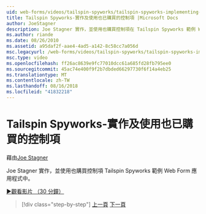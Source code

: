 ```yaml
---
uid: web-forms/videos/tailspin-spyworks/tailspin-spyworks-implementing-and-using-the-also-purchased-control
title: Tailspin Spyworks-實作及使用也已購買的控制項 |Microsoft Docs
author: JoeStagner
description: Joe Stagner 實作，並使用也購買控制項在 Tailspin Spyworks 範例 Web Form 應用程式。
ms.author: riande
ms.date: 08/26/2010
ms.assetid: a95daf2f-aae4-4ad5-a142-8c58cc7a056d
msc.legacyurl: /web-forms/videos/tailspin-spyworks/tailspin-spyworks-implementing-and-using-the-also-purchased-control
msc.type: video
ms.openlocfilehash: ff26ac8639e9fc77010dcc61a685fd28fb795ee0
ms.sourcegitcommit: 45ac74e400f9f2b7dbded66297730f6f14a4eb25
ms.translationtype: MT
ms.contentlocale: zh-TW
ms.lasthandoff: 08/16/2018
ms.locfileid: "41832218"
---
```

<a name="tailspin-spyworks---implementing-and-using-the-also-purchased-control"></a>Tailspin Spyworks-實作及使用也已購買的控制項
====================
藉由[Joe Stagner](https://github.com/JoeStagner)

Joe Stagner 實作，並使用也購買控制項 Tailspin Spyworks 範例 Web Form 應用程式中。

[&#9654;觀看影片 （30 分鐘）](https://channel9.msdn.com/Blogs/ASP-NET-Site-Videos/tailspin-spyworks-implementing-and-using-the-also-purchased-control)

> [!div class="step-by-step"]
> [上一頁](tailspin-spyworks-creating-and-using-the-popular-products-control.md)
> [下一頁](tailspin-spyworks-intro-ui-and-edm.md)

